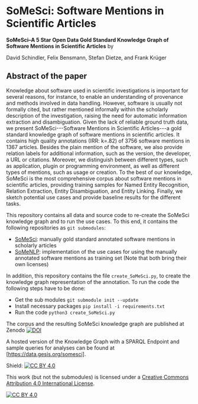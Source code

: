 # **SoMeSci**: **So**ftware **Me**ntions in **Sci**entific Articles

**SoMeSci–A 5 Star Open Data Gold Standard Knowledge Graph of Software Mentions in Scientific Articles** by

David Schindler, Felix Bensmann, Stefan Dietze, and Frank Krüger

## Abstract of the paper
Knowledge about software used in scientific investigations is important for several reasons, for instance, to enable an understanding of provenance and methods involved in data handling.
However, software is usually not formally cited, but rather mentioned informally within the scholarly description of the investigation, raising the need for automatic information extraction and disambiguation. 
Given the lack of reliable ground truth data, we present SoMeSci---Software Mentions in Scientific Articles---a gold standard knowledge graph of software mentions in scientific articles. 
It contains high quality annotations (IRR: k=.82) of 3756 software mentions in 1367 articles. 
Besides the plain mention of the software, we also provide relation labels for additional information, such as the version, the developer, a URL or citations. 
Moreover, we distinguish between different types, such as application, plugin or programming environment, as well as different types of mentions, such as usage or creation.
To the best of our knowledge, SoMeSci is the most comprehensive corpus about software mentions in scientific articles, providing training samples for Named Entity Recognition, Relation Extraction, Entity Disambiguation, and Entity Linking.
Finally, we sketch potential use cases and provide baseline results for the different tasks.


This repository contains all data and source code to re-create the SoMeSci knowledge graph and to run the use cases.
To this end, it contains the following repositories as `git submodules`:

* [SoMeSci](https://github.com/dave-s477/SoMeSci/): manually gold standard annotated software mentions in scholarly articles 
* [SoMeNLP](https://github.com/dave-s477/SoMeNLP): implementation of the use cases for using the manually annotated software mentions as training set
(Note that both bring their own licenses)

In addition, this repository contains the file `create_SoMeSci.py`, to create the knowledge graph representation of the annotation.
To run the code the following steps have to be done:
* Get the sub modules `git submodule init --update`
* Install necessary packages `pip install -i requirements.txt`
* Run the code `python3 create_SoMeSci.py` 

The corpus and the resulting SoMeSci knowledge graph are published at Zenodo [![DOI](https://zenodo.org/badge/DOI/10.5281/zenodo.4701764.svg)](https://doi.org/10.5281/zenodo.4701764)

A hosted version of the Knowledge Graph with a SPARQL Endpoint and sample queries for analyses can be found at [https://data.gesis.org/somesci].



Shield: [![CC BY 4.0][cc-by-shield]][cc-by]

This work (but not the submodules) is licensed under a [Creative Commons Attribution 4.0 International
License][cc-by].

[![CC BY 4.0][cc-by-image]][cc-by]

[cc-by]: http://creativecommons.org/licenses/by/4.0/
[cc-by-image]: https://i.creativecommons.org/l/by/4.0/88x31.png
[cc-by-shield]: https://img.shields.io/badge/License-CC%20BY%204.0-lightgrey.svg
